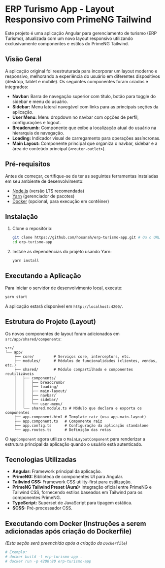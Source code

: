 # ERP Turismo App - Layout Responsivo com PrimeNG Tailwind

Este projeto é uma aplicação Angular para gerenciamento de turismo (ERP Turismo), atualizada com um novo layout responsivo utilizando exclusivamente componentes e estilos do PrimeNG Tailwind.

## Visão Geral

A aplicação original foi reestruturada para incorporar um layout moderno e responsivo, melhorando a experiência do usuário em diferentes dispositivos (desktop, tablet e mobile). Os seguintes componentes foram criados e integrados:

*   **Navbar:** Barra de navegação superior com título, botão para toggle do sidebar e menu do usuário.
*   **Sidebar:** Menu lateral navegável com links para as principais seções da aplicação.
*   **User Menu:** Menu dropdown no navbar com opções de perfil, configurações e logout.
*   **Breadcrumb:** Componente que exibe a localização atual do usuário na hierarquia de navegação.
*   **Loading:** Indicador visual de carregamento para operações assíncronas.
*   **Main Layout:** Componente principal que organiza o navbar, sidebar e a área de conteúdo principal (`<router-outlet>`).

## Pré-requisitos

Antes de começar, certifique-se de ter as seguintes ferramentas instaladas em seu ambiente de desenvolvimento:

*   [Node.js](https://nodejs.org/) (versão LTS recomendada)
*   [Yarn](https://yarnpkg.com/) (gerenciador de pacotes)
*   [Docker](https://www.docker.com/) (opcional, para execução em contêiner)

## Instalação

1.  Clone o repositório:
    ```bash
    git clone https://github.com/hosanah/erp-turismo-app.git # Ou o URL do seu fork/repositório
    cd erp-turismo-app
    ```

2.  Instale as dependências do projeto usando Yarn:
    ```bash
    yarn install
    ```

## Executando a Aplicação

Para iniciar o servidor de desenvolvimento local, execute:

```bash
yarn start
```

A aplicação estará disponível em `http://localhost:4200/`.

## Estrutura do Projeto (Layout)

Os novos componentes de layout foram adicionados em `src/app/shared/components`:

```
src/
└── app/
    ├── core/         # Serviços core, interceptors, etc.
    ├── modules/      # Módulos de funcionalidades (clientes, vendas, etc.)
    ├── shared/       # Módulo compartilhado e componentes reutilizáveis
    │   ├── components/
    │   │   ├── breadcrumb/
    │   │   ├── loading/
    │   │   ├── main-layout/
    │   │   ├── navbar/
    │   │   ├── sidebar/
    │   │   └── user-menu/
    │   └── shared.module.ts # Módulo que declara e exporta os componentes
    ├── app.component.html # Template raiz (usa app-main-layout)
    ├── app.component.ts   # Componente raiz
    ├── app.config.ts      # Configuração da aplicação standalone
    └── app.routes.ts      # Definição das rotas
```

O `AppComponent` agora utiliza o `MainLayoutComponent` para renderizar a estrutura principal da aplicação quando o usuário está autenticado.

## Tecnologias Utilizadas

*   **Angular:** Framework principal da aplicação.
*   **PrimeNG:** Biblioteca de componentes UI para Angular.
*   **Tailwind CSS:** Framework CSS utility-first para estilização.
*   **PrimeNG Tailwind Preset (Aura):** Integração oficial entre PrimeNG e Tailwind CSS, fornecendo estilos baseados em Tailwind para os componentes PrimeNG.
*   **TypeScript:** Superset de JavaScript para tipagem estática.
*   **SCSS:** Pré-processador CSS.

## Executando com Docker (Instruções a serem adicionadas após criação do Dockerfile)

*(Esta seção será preenchida após a criação do `Dockerfile`)*

```bash
# Exemplo:
# docker build -t erp-turismo-app .
# docker run -p 4200:80 erp-turismo-app
```

